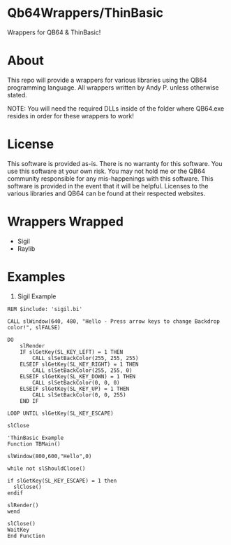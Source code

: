 # Qb64Wrappers/ThinBasic
Wrappers for QB64 & ThinBasic!

# About
This repo will provide a wrappers for various libraries using the QB64 programming language. All wrappers written by Andy P. unless otherwise stated. 

NOTE: You will need the required DLLs inside of the folder where QB64.exe resides in order for these wrappers to work!

# License
This software is provided as-is. There is no warranty for this software. You use this software at your own risk. You may not hold me or the QB64 community responsible for any mis-happenings with this software. This software is provided in the event that it will be helpful. Licenses to the various libraries and QB64 can be found at their respected websites. 

# Wrappers Wrapped
* Sigil
* Raylib

# Examples
1. Sigil Example

```VB
REM $include: 'sigil.bi'

CALL slWindow(640, 480, "Hello - Press arrow keys to change Backdrop color!", slFALSE)

DO
    slRender
    IF slGetKey(SL_KEY_LEFT) = 1 THEN
        CALL slSetBackColor(255, 255, 255)
    ELSEIF slGetKey(SL_KEY_RIGHT) = 1 THEN
        CALL slSetBackColor(255, 255, 0)
    ELSEIF slGetKey(SL_KEY_DOWN) = 1 THEN
        CALL slSetBackColor(0, 0, 0)
    ELSEIF slGetKey(SL_KEY_UP) = 1 THEN
        CALL slSetBackColor(0, 0, 255)
    END IF

LOOP UNTIL slGetKey(SL_KEY_ESCAPE)

slClose
```

```VB
'ThinBasic Example
Function TBMain()

slWindow(800,600,"Hello",0)

while not slShouldClose()

if slGetKey(SL_KEY_ESCAPE) = 1 then
  slClose()
endif

slRender()
wend

slClose()
WaitKey
End Function
```
